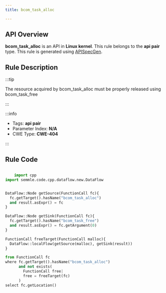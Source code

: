```yaml
---
title: bcom_task_alloc

---
```



## API Overview
**bcom_task_alloc** is an API in **Linux kernel**. This rule belongs to the **api pair** type. This rule is generated using [APISpecGen](../../tools/APISpecGen).
## Rule Description

:::tip

The resource acquired by bcom_task_alloc must be properly released using bcom_task_free

:::

:::info

- Tags: **api pair**
- Parameter Index: **N/A**
- CWE Type: **CWE-404**

:::

## Rule Code
```python

    import cpp
import semmle.code.cpp.dataflow.new.DataFlow


DataFlow::Node getSource(FunctionCall fc){
  fc.getTarget().hasName("bcom_task_alloc")
  and result.asExpr() = fc
}

DataFlow::Node getSink(FunctionCall fc){
  fc.getTarget().hasName("bcom_task_free")
  and result.asExpr() = fc.getArgument(0)
}

FunctionCall freeTarget(FunctionCall malloc){
  DataFlow::localFlow(getSource(malloc), getSink(result))
}

from FunctionCall fc
where fc.getTarget().hasName("bcom_task_alloc")
      and not exists(
        FunctionCall free| 
        free = freeTarget(fc)
      )
select fc.getLocation()

    
```